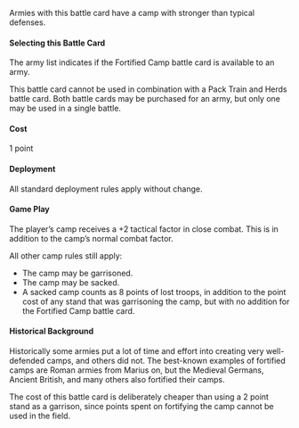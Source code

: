 Armies with this battle card have a camp with stronger than typical defenses.

#### Selecting this Battle Card
The army list indicates if the Fortified Camp battle card is available to an army.

This battle card cannot be used in combination with a Pack Train and Herds battle card.  Both battle cards may be purchased for an army, but only one may be used in a single battle.

#### Cost
1 point

#### Deployment
All standard deployment rules apply without change.

#### Game Play
The player’s camp receives a +2 tactical factor in close combat. This is in addition to the camp’s normal combat factor.

All other camp rules still apply:
- The camp may be garrisoned.
- The camp may be sacked.
- A sacked camp counts as 8 points of lost troops, in addition to the point cost of any stand that was garrisoning the camp, but with no addition for the Fortified Camp battle card.

#### Historical Background
Historically some armies put a lot of time and effort into creating very well-defended camps, and others did not.  The best-known examples of fortified camps are Roman armies
from Marius on, but the Medieval Germans, Ancient British, and many others also fortified their camps.

The cost of this battle card is deliberately cheaper than using a 2 point stand as a garrison, since points spent on fortifying the camp cannot be used in the field.
